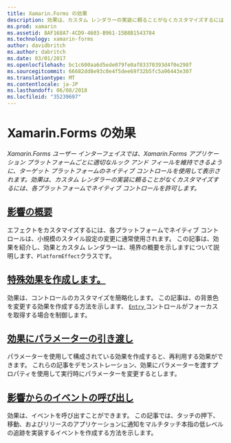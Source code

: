 ```yaml
---
title: Xamarin.Forms の効果
description: 効果は、カスタム レンダラーの実装に頼ることがなくカスタマイズするには、各プラットフォームでネイティブ コントロールを許可します。
ms.prod: xamarin
ms.assetid: 8AF168A7-4CD9-4603-B961-15B8B1543784
ms.technology: xamarin-forms
author: davidbritch
ms.author: dabritch
ms.date: 03/01/2017
ms.openlocfilehash: bc1c600aa6d5ede079fe0af83370393d4f0e298f
ms.sourcegitcommit: 66682dd8e93c0e4f5dee69f32b5fc5a96443e307
ms.translationtype: MT
ms.contentlocale: ja-JP
ms.lasthandoff: 06/08/2018
ms.locfileid: "35239697"
---
```

# <a name="xamarinforms-effects"></a>Xamarin.Forms の効果

_Xamarin.Forms ユーザー インターフェイスでは、Xamarin.Forms アプリケーション プラットフォームごとに適切なルック アンド フィールを維持できるように、ターゲット プラットフォームのネイティブ コントロールを使用して表示されます。効果は、カスタム レンダラーの実装に頼ることがなくカスタマイズするには、各プラットフォームでネイティブ コントロールを許可します。_

## <a name="introduction-to-effectsintroductionmd"></a>[影響の概要](introduction.md)

エフェクトをカスタマイズするには、各プラットフォームでネイティブ コントロールは、小規模のスタイル設定の変更に通常使用されます。 この記事は、効果を紹介し、効果とカスタム レンダラーは、境界の概要を示しますについて説明します、`PlatformEffect`クラスです。

## <a name="creating-an-effectcreatingmd"></a>[特殊効果を作成します。](creating.md)

効果は、コントロールのカスタマイズを簡略化します。 この記事は、の背景色を変更する効果を作成する方法を示します、 [ `Entry` ](https://developer.xamarin.com/api/type/Xamarin.Forms.Entry/)コントロールがフォーカスを取得する場合を制御します。

## <a name="passing-parameters-to-an-effectpassing-parametersindexmd"></a>[効果にパラメーターの引き渡し](passing-parameters/index.md)

パラメーターを使用して構成されている効果を作成すると、再利用する効果ができます。 これらの記事をデモンストレーション、効果にパラメーターを渡すプロパティを使用して実行時にパラメーターを変更するとします。

## <a name="invoking-events-from-an-effecttouch-trackingmd"></a>[影響からのイベントの呼び出し](touch-tracking.md)

効果は、イベントを呼び出すことができます。 この記事では、タッチの押下、移動、およびリリースのアプリケーションに通知をマルチタッチ本指の低レベルの追跡を実装するイベントを作成する方法を示します。
